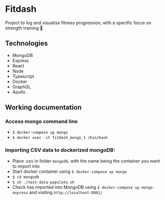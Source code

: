 # Fitdash

Project to log and visualise fitness progression, with a specific focus on strength training :muscle:

## Technologies

- MongoDB
- Express
- React
- Node
- Typescript
- Docker
- GraphQL
- Apollo

## Working documentation

### Access mongo command line
- `$ docker-compose up mongo`
- `$ docker exec -it fitdash_mongo_1 /bin/bash`

### Importing CSV data to dockerized mongoDB:
- Place .csv in folder `mongodb`, with the name being the container you want to import into
- Start docker container using `$ docker-compose up mongo`
- `$ cd mongodb`
- `$ sh ./test-data-populate.sh`
- Check has imported into MongoDB using `$ docker-compose up mongo-express` and visiting `http://localhost:8081/`
